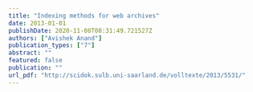 ```yaml
---
title: "Indexing methods for web archives"
date: 2013-01-01
publishDate: 2020-11-08T08:31:49.721527Z
authors: ["Avishek Anand"]
publication_types: ["7"]
abstract: ""
featured: false
publication: ""
url_pdf: "http://scidok.sulb.uni-saarland.de/volltexte/2013/5531/"
---
```


